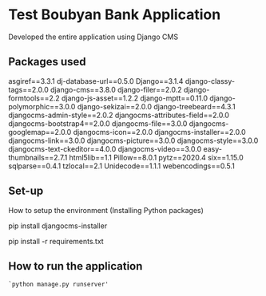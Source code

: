 # Test Boubyan Bank Application
Developed the entire application using Django CMS

## Packages used
asgiref==3.3.1
dj-database-url==0.5.0
Django==3.1.4
django-classy-tags==2.0.0
django-cms==3.8.0
django-filer==2.0.2
django-formtools==2.2
django-js-asset==1.2.2
django-mptt==0.11.0
django-polymorphic==3.0.0
django-sekizai==2.0.0
django-treebeard==4.3.1
djangocms-admin-style==2.0.2
djangocms-attributes-field==2.0.0
djangocms-bootstrap4==2.0.0
djangocms-file==3.0.0
djangocms-googlemap==2.0.0
djangocms-icon==2.0.0
djangocms-installer==2.0.0
djangocms-link==3.0.0
djangocms-picture==3.0.0
djangocms-style==3.0.0
djangocms-text-ckeditor==4.0.0
djangocms-video==3.0.0
easy-thumbnails==2.7.1
html5lib==1.1
Pillow==8.0.1
pytz==2020.4
six==1.15.0
sqlparse==0.4.1
tzlocal==2.1
Unidecode==1.1.1
webencodings==0.5.1


## Set-up

How to setup the environment (Installing Python packages)

pip install djangocms-installer

pip install -r requirements.txt

## How to run the application
    `python manage.py runserver'
        
